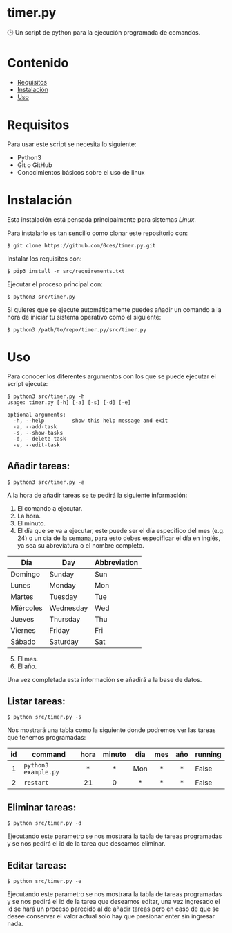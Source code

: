 # **timer.py**
🕒 Un script de python para la ejecución programada de comandos. 

 # Contenido
 - [Requisitos](#req)
 - [Instalación](#instalacion)
 - [Uso](#usage)

# <a name="req"></a> Requisitos
Para usar este script se necesita lo siguiente:
 - Python3
 - Git o GitHub
 - Conocimientos básicos sobre el uso de linux

# <a name="instalacion"></a> Instalación

Esta instalación está pensada principalmente para sistemas *Linux*.

Para instalarlo es tan sencillo como clonar este repositorio con:

```shell
$ git clone https://github.com/0ces/timer.py.git
```


Instalar los requisitos con:

```shell
$ pip3 install -r src/requirements.txt
```

Ejecutar el proceso principal con:

```shell
$ python3 src/timer.py
```

Si quieres que se ejecute automáticamente puedes añadir un comando a la hora de iniciar tu sistema operativo como el siguiente:

```shell
$ python3 /path/to/repo/timer.py/src/timer.py
```


# <a name="usage"></a> Uso
Para conocer los diferentes argumentos con los que se puede ejecutar el script ejecute:

```shell
$ python3 src/timer.py -h
usage: timer.py [-h] [-a] [-s] [-d] [-e]

optional arguments:
  -h, --help         show this help message and exit
  -a, --add-task
  -s, --show-tasks
  -d, --delete-task
  -e, --edit-task
```


## Añadir tareas:
```shell
$ python3 src/timer.py -a
```
A la hora de añadir tareas se te pedirá la siguiente información:
1. El comando a ejecutar.
2. La hora.
3. El minuto.
4. El día que se va a ejecutar, este puede ser el día especifico del mes (e.g. 24) o un día de la semana, para esto debes especificar el día en inglés, ya sea su abreviatura o el nombre completo.

<center>

| Día         | Day         | Abbreviation |
| ----------- | ----------- | ------------ |
| Domingo     | Sunday      | Sun          |
| Lunes       | Monday      | Mon          |
| Martes      | Tuesday     | Tue          |
| Miércoles   | Wednesday   | Wed          |
| Jueves      | Thursday    | Thu          |
| Viernes     | Friday      | Fri          |
| Sábado      | Saturday    | Sat          |

</center>

5. El mes.
6. El año.

Una vez completada esta información se añadirá a la base de datos.

## Listar tareas:
```shell
$ python src/timer.py -s
```

Nos mostrará una tabla como la siguiente donde podremos ver las tareas que tenemos programadas:

<center>

| id | command                  | hora | minuto | dia | mes | año | running |
| :-: | ----------------------- | :--: | :----: | :-: | :-: | :-: | :------ |
| 1  | `python3 example.py`     | *    | *      | Mon | *   | *   | False   |
| 2  | `restart`                | 21   | 0      | *   | *   | *   | False   |

</center>

## Eliminar tareas:
```shell
$ python src/timer.py -d
```
Ejecutando este parametro se nos mostrará la tabla de tareas programadas y se nos pedirá el id de la tarea que deseamos eliminar.

## Editar tareas:
```shell
$ python src/timer.py -e
```
Ejecutando este parametro se nos mostrara la tabla de tareas programadas y se nos pedirá el id de la tarea que deseamos editar, una vez ingresado el id se hará un proceso parecido al de añadir tareas pero en caso de que se desee conservar el valor actual solo hay que presionar enter sin ingresar nada.

